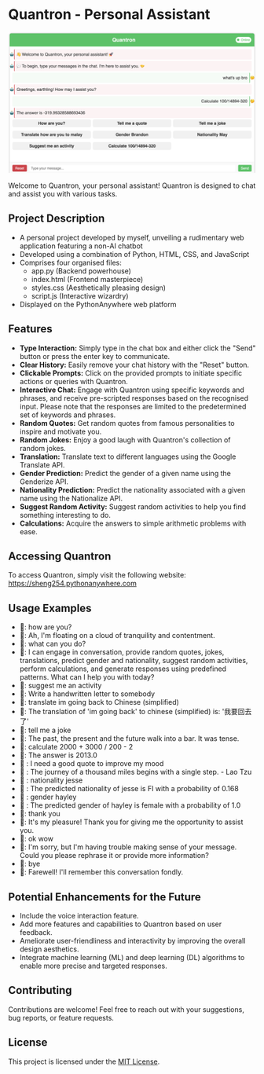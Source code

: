 # Quantron - Personal Assistant

![Quantron](static/Quantron.png)

Welcome to Quantron, your personal assistant! Quantron is designed to chat and assist you with various tasks.

## Project Description
- A personal project developed by myself, unveiling a rudimentary web application featuring a non-AI chatbot
- Developed using a combination of Python, HTML, CSS, and JavaScript
- Comprises four organised files:
   - app.py (Backend powerhouse)
   - index.html (Frontend masterpiece)
   - styles.css (Aesthetically pleasing design)
   - script.js (Interactive wizardry)
- Displayed on the PythonAnywhere web platform

## Features
- **Type Interaction:** Simply type in the chat box and either click the "Send" button or press the enter key to communicate.
- **Clear History:** Easily remove your chat history with the "Reset" button.
- **Clickable Prompts:** Click on the provided prompts to initiate specific actions or queries with Quantron.
- **Interactive Chat:** Engage with Quantron using specific keywords and phrases, and receive pre-scripted responses based on the recognised input. Please note that the responses are limited to the predetermined set of keywords and phrases.
- **Random Quotes:** Get random quotes from famous personalities to inspire and motivate you.
- **Random Jokes:** Enjoy a good laugh with Quantron's collection of random jokes.
- **Translation:** Translate text to different languages using the Google Translate API.
- **Gender Prediction:** Predict the gender of a given name using the Genderize API.
- **Nationality Prediction:** Predict the nationality associated with a given name using the Nationalize API.
- **Suggest Random Activity:** Suggest random activities to help you find something interesting to do.
- **Calculations:** Acquire the answers to simple arithmetic problems with ease.

## Accessing Quantron
To access Quantron, simply visit the following website: https://sheng254.pythonanywhere.com

## Usage Examples 
- 🤔: how are you?
- 🤖: Ah, I'm floating on a cloud of tranquility and contentment.
- 🤔: what can you do?
- 🤖: I can engage in conversation, provide random quotes, jokes, translations, predict gender and nationality, suggest random activities, perform calculations, and generate responses using predefined patterns. What can I help you with today?
- 🤔: suggest me an activity
- 🤖: Write a handwritten letter to somebody
- 🤔: translate im going back to Chinese (simplified)
- 🤖: The translation of 'im going back' to chinese (simplified) is: '我要回去了'
- 🤔: tell me a joke
- 🤖: The past, the present and the future walk into a bar. It was tense.
- 🤔: calculate 2000 + 3000 / 200 - 2
- 🤖: The answer is 2013.0
- 🤔 : I need a good quote to improve my mood
- 🤖 : The journey of a thousand miles begins with a single step. - Lao Tzu
- 🤔 : nationality jesse
- 🤖 : The predicted nationality of jesse is FI with a probability of 0.168
- 🤔 : gender hayley
- 🤖 : The predicted gender of hayley is female with a probability of 1.0
- 🤔: thank you
- 🤖: It's my pleasure! Thank you for giving me the opportunity to assist you.
- 🤔: ok wow
- 🤖: I'm sorry, but I'm having trouble making sense of your message. Could you please rephrase it or provide more information?
- 🤔: bye
- 🤖: Farewell! I'll remember this conversation fondly.

## Potential Enhancements for the Future
- Include the voice interaction feature.
- Add more features and capabilities to Quantron based on user feedback.
- Ameliorate user-friendliness and interactivity by improving the overall design aesthetics.
- Integrate machine learning (ML) and deep learning (DL) algorithms to enable more precise and targeted responses.

## Contributing
Contributions are welcome! Feel free to reach out with your suggestions, bug reports, or feature requests.

## License
This project is licensed under the [MIT License](LICENSE).
